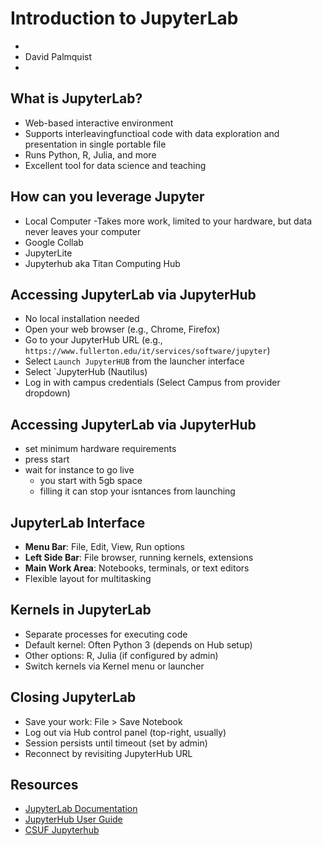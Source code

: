 # Introduction to JupyterLab
- 
- David Palmquist
- 

## What is JupyterLab?
- Web-based interactive environment
- Supports interleavingfunctioal code with data exploration and presentation in single portable file
- Runs Python, R, Julia, and more
- Excellent tool for data science and teaching

## How can you leverage Jupyter
- Local Computer
  -Takes more work, limited to your hardware, but data never leaves your computer
- Google Collab
- JupyterLite
- Jupyterhub aka Titan Computing Hub

## Accessing JupyterLab via JupyterHub
- No local installation needed
- Open your web browser (e.g., Chrome, Firefox)
- Go to your JupyterHub URL (e.g., `https://www.fullerton.edu/it/services/software/jupyter`)
- Select `Launch JupyterHUB` from the launcher interface
- Select `JupyterHub (Nautilus)
- Log in with campus credentials (Select Campus from provider dropdown)

## Accessing JupyterLab via JupyterHub
- set minimum hardware requirements
- press start
- wait for instance to go live
    - you start with 5gb space
    - filling it can stop your isntances from launching

## JupyterLab Interface
- **Menu Bar**: File, Edit, View, Run options
- **Left Side Bar**: File browser, running kernels, extensions
- **Main Work Area**: Notebooks, terminals, or text editors
- Flexible layout for multitasking

## Kernels in JupyterLab
- Separate processes for executing code
- Default kernel: Often Python 3 (depends on Hub setup)
- Other options: R, Julia (if configured by admin)
- Switch kernels via Kernel menu or launcher

## Closing JupyterLab
- Save your work: File > Save Notebook
- Log out via Hub control panel (top-right, usually)
- Session persists until timeout (set by admin)
- Reconnect by revisiting JupyterHub URL

## Resources
- [JupyterLab Documentation](https://jupyterlab.readthedocs.io/en/stable/)
- [JupyterHub User Guide](https://nationalresearchplatform.org/documentation/userdocs/jupyter/jupyterhub-service/)
- [CSUF Jupyterhub](https://www.fullerton.edu/it/services/software/jupyter/)

